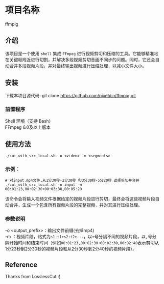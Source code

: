 # 项目名称
ffmpig

## 介绍
该项目是一个使用 `shell` 集成 `FFmpeg` 进行视频剪切和压缩的工具。它能够精准地在关键帧附近进行切割，并解决多段视频剪切音画不同步的问题。同时，它还会自动合并多段视频片段，并对最终输出视频进行压缩处理，以减小文件大小。

## 安装
下载本项目源代码:
git clone https://github.com/pixeldin/ffmpig.git
### 前置程序
Shell 环境（支持 Bash）  
FFmpeg 6.0及以上版本

## 使用方法
```
./cut_with_src_local.sh -o <video> -m <segments>
```
### 示例：
```
# 对input.mp4文件,从1分30秒-2分30秒 和3分30秒-5分20秒 选择剪切并合并
./cut_with_src_local.sh -o input -m 00:01:23,00:02:30+00:03:30,00:05:20
```
该命令会将输入视频文件根据给定的视频片段进行剪切，最终会将这些视频片段自动合并，生成一个包含所有视频片段的完整视频，并对其进行压缩处理。
### 参数说明
-o <output_prefix>：输出文件前缀(去掉mp4)  
-m <segments>：视频片段，格式为`s1:t1+s2:t2+...`，以`+`号分隔不同的视频片段，以`,`号分隔开始时间和结束时间（例如`00:01:23,00:02:30+00:02:30,00:02:40`表示剪切从1分23秒到2分30秒的视频片段和从2分30秒到2分40秒的视频片段）。

## Reference
Thanks from LosslessCut :)
